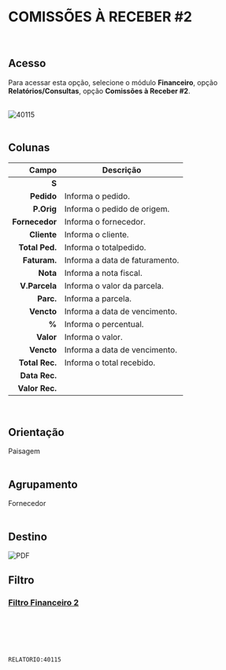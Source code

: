 # COMISSÕES À RECEBER #2
<br>

## Acesso
Para acessar esta opção, selecione o módulo **Financeiro**, opção **Relatórios/Consultas**, opção **Comissões à Receber #2**.
<br>
<br>

![40115](https://raw.githubusercontent.com/netforcews/docs-siscom/master/relatorios/imagens/40115.png)
<br>
<br>

## Colunas
Campo | Descrição
--:|---
**S** | 
**Pedido** | Informa o pedido.
**P.Orig** | Informa o pedido de origem.
**Fornecedor** | Informa o fornecedor.
**Cliente** | Informa o cliente.
**Total Ped.** | Informa o totalpedido.
**Faturam.** | Informa a data de faturamento.
**Nota** | Informa a nota fiscal.
**V.Parcela** | Informa o valor da parcela.
**Parc.** | Informa a parcela.
**Vencto** | Informa a data de vencimento.
**%** | Informa o percentual.
**Valor** | Informa o valor.
**Vencto** | Informa a data de vencimento.
**Total Rec.** | Informa o total recebido.
**Data Rec.** | 
**Valor Rec.** | 
<br>

## Orientação
Paisagem   
<br>

## Agrupamento
Fornecedor   
<br>

## Destino
 ![PDF](https://raw.githubusercontent.com/netforcews/docs-siscom/master/relatorios/imagens/pdf-48.png)
<br>

## Filtro
### [Filtro Financeiro 2](/geral/rep-filtro-fin-receber2.md)
<br>
<br>
<br>
<br>

```RELATORIO:40115```
